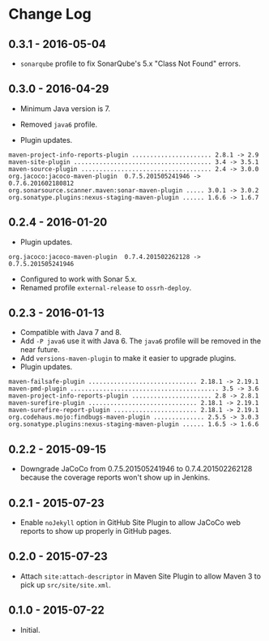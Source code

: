 # Change Log

## 0.3.1 - 2016-05-04

* `sonarqube` profile to fix SonarQube's 5.x "Class Not Found" errors.

## 0.3.0 - 2016-04-29

* Minimum Java version is 7.
* Removed `java6` profile.

* Plugin updates.

```text
maven-project-info-reports-plugin ...................... 2.8.1 -> 2.9
maven-site-plugin ...................................... 3.4 -> 3.5.1
maven-source-plugin .................................... 2.4 -> 3.0.0
org.jacoco:jacoco-maven-plugin  0.7.5.201505241946 -> 0.7.6.201602180812
org.sonarsource.scanner.maven:sonar-maven-plugin ..... 3.0.1 -> 3.0.2
org.sonatype.plugins:nexus-staging-maven-plugin ...... 1.6.6 -> 1.6.7
```

## 0.2.4 - 2016-01-20

* Plugin updates.

```text
org.jacoco:jacoco-maven-plugin  0.7.4.201502262128 -> 0.7.5.201505241946
```

* Configured to work with Sonar 5.x.
* Renamed profile `external-release` to `ossrh-deploy`.

## 0.2.3 - 2016-01-13

* Compatible with Java 7 and 8. 
* Add `-P java6` use it with Java 6. The `java6` profile will be removed in the near future.
* Add `versions-maven-plugin` to make it easier to upgrade plugins.
* Plugin updates.

```text
maven-failsafe-plugin .............................. 2.18.1 -> 2.19.1
maven-pmd-plugin ......................................... 3.5 -> 3.6
maven-project-info-reports-plugin ...................... 2.8 -> 2.8.1
maven-surefire-plugin .............................. 2.18.1 -> 2.19.1
maven-surefire-report-plugin ....................... 2.18.1 -> 2.19.1
org.codehaus.mojo:findbugs-maven-plugin .............. 2.5.5 -> 3.0.3
org.sonatype.plugins:nexus-staging-maven-plugin ...... 1.6.5 -> 1.6.6
```

## 0.2.2 - 2015-09-15

* Downgrade JaCoCo from 0.7.5.201505241946 to 0.7.4.201502262128 because the coverage reports won't show up in Jenkins.
            
## 0.2.1 - 2015-07-23

* Enable `noJekyll` option in GitHub Site Plugin to allow JaCoCo web reports to show up properly in GitHub pages.

## 0.2.0 - 2015-07-23

* Attach `site:attach-descriptor` in Maven Site Plugin to allow Maven 3 to pick up `src/site/site.xml`.

## 0.1.0 - 2015-07-22

* Initial.
